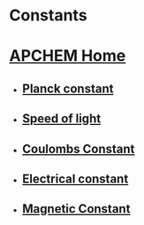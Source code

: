 # Constants 
# [APCHEM Home](./../apchem-home/)

- ## [Planck constant](./../planck-constant/)
- ## [Speed of light](./../speed-of-light/)
- ## [Coulombs Constant](./../coulombs-constant/)
- ## [Electrical constant](./../electrical-constant/)
- ## [Magnetic Constant](./../magnetic-constant/)
